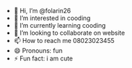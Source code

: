 - 👋 Hi, I’m @folarin26
- 👀 I’m interested in cooding
- 🌱 I’m currently learning cooding
- 💞️ I’m looking to collaborate on website
- 📫 How to reach me 08023023455
- 😄 Pronouns: fun
- ⚡ Fun fact: i am cute

<!---
folarin26/folarin26 is a ✨ special ✨ repository because its `README.md` (this file) appears on your GitHub profile.
You can click the Preview link to take a look at your changes.
--->
